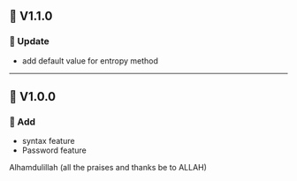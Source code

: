 ## 🔖 V1.1.0
### 🌴 Update
- add default value for entropy method


---


## 🔖 V1.0.0
### 🌱 Add
- syntax feature
- Password feature


Alhamdulillah (all the praises and thanks be to ALLAH)
